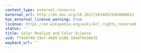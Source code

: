 ```yaml
---
content_type: external-resource
external_url: http://dx.doi.org/10.1017/S0140525X03000013
has_external_license_warning: true
license: https://en.wikipedia.org/wiki/All_rights_reserved
status: ''
title: Color Realism and Color Science
uid: ff4a9740-33ef-46d9-b18b-194df9e30e35
wayback_url: ''
---
```

